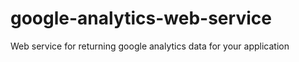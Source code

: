# google-analytics-web-service
Web service for returning google analytics data for your application
